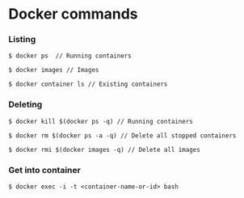 # Docker commands

### Listing 

    $ docker ps  // Running containers

    $ docker images // Images

    $ docker container ls // Existing containers

### Deleting

    $ docker kill $(docker ps -q) // Running containers

    $ docker rm $(docker ps -a -q) // Delete all stopped containers
    
    $ docker rmi $(docker images -q) // Delete all images

### Get into container

    $ docker exec -i -t <container-name-or-id> bash
